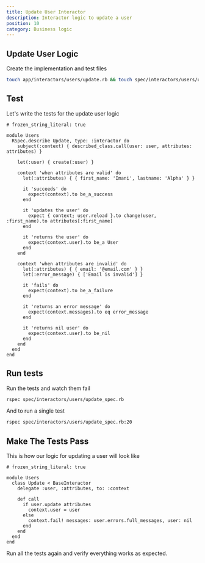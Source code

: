 ```yaml
---
title: Update User Interactor
description: Interactor logic to update a user
position: 10
category: Business logic
---
```


## Update User Logic

Create the implementation and test files

```bash
touch app/interactors/users/update.rb && touch spec/interactors/users/update_spec.rb
```

## Test

Let's write the tests for the update user logic

```ruby[spec/interactors/users/update_spec.rb]
# frozen_string_literal: true

module Users
  RSpec.describe Update, type: :interactor do
    subject(:context) { described_class.call(user: user, attributes: attributes) }

    let(:user) { create(:user) }

    context 'when attributes are valid' do
      let(:attributes) { { first_name: 'Imani', lastname: 'Alpha' } }

      it 'succeeds' do
        expect(context).to be_a_success
      end

      it 'updates the user' do
        expect { context; user.reload }.to change(user, :first_name).to attributes[:first_name]
      end

      it 'returns the user' do
        expect(context.user).to be_a User
      end
    end

    context 'when attributes are invalid' do
      let(:attributes) { { email: '@email.com' } }
      let(:error_message) { ['Email is invalid'] }

      it 'fails' do
        expect(context).to be_a_failure
      end

      it 'returns an error message' do
        expect(context.messages).to eq error_message
      end

      it 'returns nil user' do
        expect(context.user).to be_nil
      end
    end
  end
end
```

## Run tests

Run the tests and watch them fail

```bash
rspec spec/interactors/users/update_spec.rb
```

And to run a single test

```bash
rspec spec/interactors/users/update_spec.rb:20
```

## Make The Tests Pass

This is how our logic for updating a user will look like

```ruby[app/interactors/users/update.rb]
# frozen_string_literal: true

module Users
  class Update < BaseInteractor
    delegate :user, :attributes, to: :context

    def call
      if user.update attributes
        context.user = user
      else
        context.fail! messages: user.errors.full_messages, user: nil
      end
    end
  end
end
```

Run all the tests again and verify everything works as expected.
